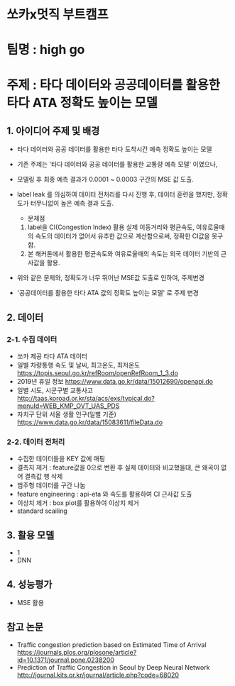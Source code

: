 # 쏘카x멋직 부트캠프

# 팀명 : high go
# 주제 : 타다 데이터와 공공데이터를 활용한 타다 ATA 정확도 높이는 모델

## 1. 아이디어 주제 및 배경

- 타다 데이터와 공공 데이터를 활용한 타다 도착시간 예측 정확도 높이는 모델
- 기존 주제는 '타다 데이터와 공공 데이터를 활용한 교통량 예측 모델' 이였으나,
- 모델링 후 최종 예측 결과가 0.0001 ~ 0.0003 구간의 MSE 값 도출.
- label leak 를 의심하여 데이터 전처리를 다시 진행 후, 데이터 훈련을 했지만, 정확도가 터무니없이 높은 예측 결과 도출.
  - 문제점
   1. label을 CI(Congestion Index) 활용
    실제 이동거리와 평균속도, 여유로울때의 속도의 데이터가 없어서 유추한 값으로 계산함으로써, 정확한 CI값을 못구함.
   2. 본 해커톤에서 활용한 평균속도와 여유로울때의 속도는 외국 데이터 기반의 근사값을 활용. 

- 위와 같은 문제와, 정확도가 너무 뛰어난 MSE값 도출로 인하여, 주제변경
- '공공데이터를 활용한 타다 ATA 값의 정확도 높이는 모델' 로 주제 변경


## 2. 데이터
### 2-1. 수집 데이터
 - 쏘카 제공 타다 ATA 데이터
 - 일별 차량통행 속도 및 날씨, 최고온도, 최저온도
  https://topis.seoul.go.kr/refRoom/openRefRoom_1_3.do
 - 2019년 휴일 정보
  https://www.data.go.kr/data/15012690/openapi.do
 - 일별 시도, 시군구별 교통사고
  http://taas.koroad.or.kr/sta/acs/exs/typical.do?menuId=WEB_KMP_OVT_UAS_PDS
 - 자치구 단위 서울 생활 인구(일별 기준)
  https://www.data.go.kr/data/15083611/fileData.do
  
### 2-2. 데이터 전처리
 - 수집한 데이터들을 KEY 값에 매핑
 - 결측지 제거 : feature값을 0으로 변환 후 실제 데이터와 비교했을대, 큰 왜곡이 없어 결측값 행 삭제
 - 범주형 데이터를 구간 나눔
 - feature engineering : api-eta 와 속도를 활용하여 CI 근사값 도출
 - 이상치 제거 : box plot를 활용하여 이상치 제거
 - standard scailing

## 3. 활용 모델
 - 1
 - DNN

## 4. 성능평가
 - MSE 활용


## 참고 논문
 - Traffic congestion prediction based on Estimated Time of Arrival
  https://journals.plos.org/plosone/article?id=10.1371/journal.pone.0238200
 - Prediction of Traffic Congestion in Seoul by Deep Neural Network
  http://journal.kits.or.kr/journal/article.php?code=68020

